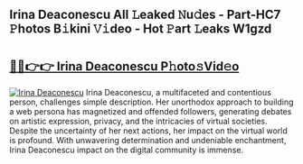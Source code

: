 ## Irina Deaconescu All 𝙻eaked 𝙽u𝚍es - Part-HC7 𝙿hotos B𝚒kini 𝚅𝚒deo - Hot 𝙿art 𝙻eaks W1gzd

# <h2><a href="http://ld3c6q.urlbe.top/?page=Irina+Deaconescu">🔗🔗👉👉 Irina Deaconescu P𝚑oto𝚜Vid𝚎o</a></h2>

[![Irina Deaconescu](https://i.imgur.com/eBuTRDB.gif)](http://ld3c6q.urlbe.top/?page=Irina+Deaconescu)
Irina Deaconescu, a multifaceted and contentious person, challenges simple description. Her unorthodox approach to building a web persona has magnetized and offended followers, generating debates on artistic expression, privacy, and the intricacies of virtual societies. Despite the uncertainty of her next actions, her impact on the virtual world is profound. With unwavering determination and undeniable enchantment, Irina Deaconescu impact on the digital community is immense.

